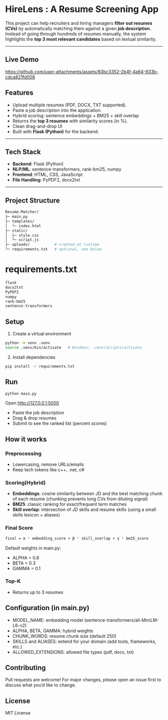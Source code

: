 # HireLens : A Resume Screening App

This project can help recruiters and hiring managers **filter out resumes (CVs)** by automatically matching them against a given **job description**. Instead of going through hundreds of resumes manually, the system highlights the **top 3 most relevant candidates** based on textual similarity.  

---

## Live Demo
https://github.com/user-attachments/assets/83bc3352-2b4f-4a64-933b-cdca821fd008

## Features  
-  Upload multiple resumes (PDF, DOCX, TXT supported).  
-  Paste a job description into the application.  
-  Hybrid scoring: sentence embeddings + BM25 + skill overlap  
-  Returns the **top 3 resumes** with similarity scores (in %).  
-  Clean drag-and-drop UI
-  Built with **Flask (Python)** for the backend.  

---

## Tech Stack  
- **Backend**: Flask (Python)  
- **NLP/ML**: sentence-transformers, rank-bm25, numpy  
- **Frontend**: HTML, CSS, JavaScript 
- **File Handling**: PyPDF2, docx2txt  

---

## Project Structure  

```bash
Resume-Matcher/
├─ main.py
├─ templates/
│  └─ index.html
├─ static/
│  ├─ style.css
│  └─ script.js
├─ uploads/           # created at runtime
└─ requirements.txt   # optional, see below
```
# requirements.txt

```bash
flask
docx2txt
PyPDF2
numpy
rank-bm25
sentence-transformers
```

## Setup
1. Create a virtual environment
```bash
python -m venv .venv
source .venv/bin/activate   # Windows: .venv\Scripts\activate
```
2. Install dependencies
```bash
pip install -r requirements.txt
```

## Run
```bash
python main.py
```
Open http://127.0.0.1:5000

* Paste the job description
* Drag & drop resumes
* Submit to see the ranked list (percent scores)

## How it works

### Preprocessing
* Lowercasing, remove URLs/emails
* Keep tech tokens like c++, .net, c#

### Scoring(Hybrid)

* **Embeddings**: cosine similarity between JD and the best matching chunk of each resume (chunking prevents long CVs from diluting signal)
* **BM25**: classic ranking for exact/frequent term matches
* **Skill overlap**: intersection of JD skills and resume skills (using a small skills lexicon + aliases)

### Final Score
```bash
final = α * embedding_score + β * skill_overlap + γ * bm25_score
```
Default weights in main.py:
* ALPHA = 0.6
* BETA = 0.3
* GAMMA = 0.1
### Top-K
* Returns up to 3 resumes

## Configuration (in main.py)

* MODEL_NAME: embedding model (sentence-transformers/all-MiniLM-L6-v2)
* ALPHA, BETA, GAMMA: hybrid weights
* CHUNK_WORDS: resume chunk size (default 250)
* SKILLS and ALIASES: extend for your domain (add tools, frameworks, etc.)
* ALLOWED_EXTENSIONS: allowed file types (pdf, docx, txt)

## Contributing

Pull requests are welcome! For major changes, please open an issue first to discuss what you’d like to change.

## License
MIT License
